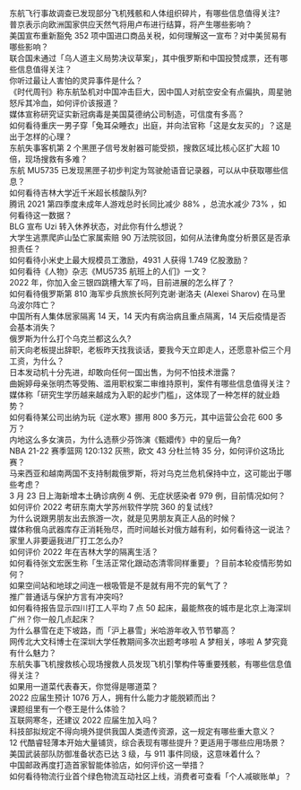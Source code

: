 东航飞行事故调查已发现部分飞机残骸和人体组织碎片，有哪些信息值得关注?  
普京表示向欧洲国家供应天然气将用卢布进行结算，将产生哪些影响？  
美国宣布重新豁免 352 项中国进口商品关税，如何理解这一宣布？对中美贸易有哪些影响？  
联合国未通过「乌人道主义局势决议草案」，其中俄罗斯和中国投赞成票，还有哪些信息值得关注？  
你听过最让人害怕的灵异事件是什么？  
《时代周刊》称东航坠机对中国冲击巨大，因中国人对航空安全有点偏执，周星驰怒斥其冷血，如何评价该报道？  
媒体宣称研究证实新冠病毒是美国莫德纳公司制造，可信度有多高？  
如何看待重庆一男子穿「兔耳朵睡衣」出庭，并向法官称「这是女友买的」？这是出于怎样的心理？  
东航失事客机第 2 个黑匣子信号发射器可能受损，搜救区域比核心区扩大超 10 倍，现场搜救有多难？  
东航 MU5735 已发现黑匣子初步判定为驾驶舱语音记录器，可以从中获取哪些信息？  
如何看待吉林大学近千米超长核酸队列?  
腾讯 2021 第四季度未成年人游戏总时长同比减少 88% ，总流水减少 73% ，如何看待这一数据？  
BLG 宣布 Uzi 转入休养状态，对此你有什么想说？  
大学生逃票爬庐山坠亡家属索赔 90 万法院驳回，如何从法律角度分析景区是否承担责任？  
如何看待小米史上最大规模员工激励，4931 人获得 1.749 亿股激励？  
如何看待《人物》杂志《MU5735 航班上的人们》一文？  
2022 年，你加入金三银四跳槽大军了吗，目前进展的怎么样了？  
如何看待俄罗斯第 810 海军步兵旅旅长阿列克谢·谢洛夫 (Alexei Sharov) 在马里乌波尔阵亡？  
中国所有人集体居家隔离 14 天，14 天内有病治病且重点隔离，14 天后疫情是否会基本消失？  
俄罗斯为什么打个乌克兰都这么久?  
前天向老板提出辞职，老板昨天找我谈话，要我今天立即走人，还愿意补偿三个月工资，为什么？  
日本发动机十分先进，却敢向任何一国出售，为何不怕技术泄露？  
曲婉婷母亲张明杰等受贿、滥用职权案二审维持原判，案件有哪些信息值得关注？  
媒体称「研究生学历越来越成为入职的起步门槛」，这体现了一种怎样的就业趋势？  
如何看待某公司出纳为玩《逆水寒》挪用 800 多万元，其中运营公会花 600 多万？  
内地这么多女演员，为什么选蔡少芬饰演《甄嬛传》中的皇后一角?  
NBA 21-22 赛季篮网 120:132 灰熊，欧文 43 分杜兰特 35 分，如何评价这场比赛？  
马来西亚和越南两国不支持制裁俄罗斯，将对乌克兰危机保持中立，这可能出于哪些考虑？  
3 月 23 日上海新增本土确诊病例 4 例、无症状感染者 979 例，目前情况如何？  
如何评价 2022 考研东南大学苏州软件学院 360 的复试线?  
为什么说跟男朋友出去旅游一次，就是见男朋友真正人品的时候？  
媒体称俄乌武器库存正消耗殆尽，而时间越长对俄方越有利，如何看待这一说法？  
家里人非要逼我进厂打工怎么办?  
如何评价 2022 年在吉林大学的隔离生活？  
如何看待张文宏医生称「生活正常化跟动态清零同样重要」？目前本轮疫情形势如何？  
如果空间站和地球之间连一根吸管是不是就有用不完的氧气了？  
推广普通话与保护方言有冲突吗?  
如何看待报告显示四川打工人平均 7 点 50 起床，最能熬夜的城市是北京上海深圳广州？你一般几点起床？  
为什么暴雪在走下坡路，而「沪上暴雪」米哈游年收入节节攀高？  
网传北大文科博士在深圳大学任教期间多次出题考哆啦 A 梦相关，哆啦 A 梦究竟有什么魅力？  
东航失事飞机搜救核心现场搜救人员发现飞机引擎构件等重要残骸，有哪些信息值得关注？  
如果用一道菜代表春天，你觉得是哪道菜？  
2022 应届生预计 1076 万人，拥有什么能力才能脱颖而出？  
课题组里有一个卷王是什么体验？  
互联网寒冬，还建议 2022 应届生加入吗？  
科技部拟规定不得向境外提供我国人类遗传资源，这一规定有哪些重大意义？  
12 代酷睿轻薄本开始大量铺货，综合表现有哪些提升？更适用于哪些应用场景？  
美国武装部队防御准备状态已达 3 级，与 911 事件同级，这意味着什么？  
中国邮政再度打造首家智能体验店，如何评价这一举措？  
如何看待物流行业首个绿色物流互动社区上线，消费者可查看「个人减碳账单」？  
